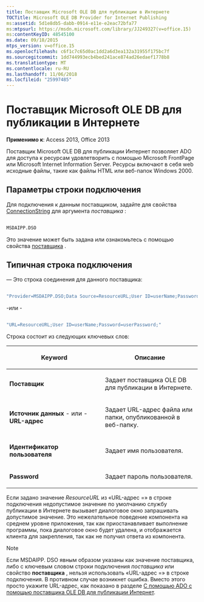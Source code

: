 ```yaml
---
title: Поставщик Microsoft OLE DB для публикации в Интернете
TOCTitle: Microsoft OLE DB Provider for Internet Publishing
ms:assetid: 5d1e8db5-dabb-0914-e11e-e2eac72bfa77
ms:mtpsurl: https://msdn.microsoft.com/library/JJ249327(v=office.15)
ms:contentKeyID: 48545100
ms.date: 09/18/2015
mtps_version: v=office.15
ms.openlocfilehash: c6f1c7c65d0ac1dd2a6d3ea132a31955f175bc7f
ms.sourcegitcommit: 1dd744993ecb4bed241ace874ad26edaef1778b8
ms.translationtype: MT
ms.contentlocale: ru-RU
ms.lasthandoff: 11/06/2018
ms.locfileid: "25997485"
---
```

# <a name="microsoft-ole-db-provider-for-internet-publishing"></a>Поставщик Microsoft OLE DB для публикации в Интернете

**Применимо к**: Access 2013, Office 2013

Поставщик Microsoft OLE DB для публикации Интернет позволяет ADO для доступа к ресурсам удовлетворить с помощью Microsoft FrontPage или Microsoft Internet Information Server. Ресурсы включают в себя web исходные файлы, такие как файлы HTML или веб-папок Windows 2000.

## <a name="connection-string-parameters"></a>Параметры строки подключения

Для подключения к данным поставщиком, задайте для свойства [ConnectionString](connectionstring-property-ado.md) для аргумента *поставщика* :

```vb 
 
MSDAIPP.DSO 
```

Это значение может быть задана или ознакомьтесь с помощью свойства [поставщика](provider-property-ado.md) .

## <a name="typical-connection-string"></a>Типичная строка подключения

— Это строка соединения для данного поставщика:

```vb 
 
"Provider=MSDAIPP.DSO;Data Source=ResourceURL;User ID=userName;Password=userPassword;" 
```

\-или -

```vb 
 
"URL=ResourceURL;User ID=userName;Password=userPassword;" 
```

Строка состоит из следующих ключевых слов:

<table>
<colgroup>
<col style="width: 50%" />
<col style="width: 50%" />
</colgroup>
<thead>
<tr class="header">
<th><p>Keyword</p></th>
<th><p>Описание</p></th>
</tr>
</thead>
<tbody>
<tr class="odd">
<td><p><strong>Поставщик</strong></p></td>
<td><p>Задает поставщика OLE DB для публикации в Интернете.</p></td>
</tr>
<tr class="even">
<td><p><strong>Источник данных</strong> - или - <strong>URL-адрес</strong></p></td>
<td><p>Задает URL-адрес файла или папки, опубликованной в веб-папку.</p></td>
</tr>
<tr class="odd">
<td><p><strong>Идентификатор пользователя</strong></p></td>
<td><p>Задает имя пользователя.</p></td>
</tr>
<tr class="even">
<td><p><strong>Password</strong></p></td>
<td><p>Задает пароль пользователя.</p></td>
</tr>
</tbody>
</table>


Если задано значение *ResourceURL* из «URL-адрес =» в строке подключения недопустимое значение по умолчанию службу публикации в Интернете вызывает диалоговое окно запрашивать допустимое значение. Это нежелательное поведение компонента на среднем уровне приложения, так как приостанавливает выполнение программы, пока диалоговое окно будет удалена, и отображается клиента для закрепления, так как не получил ответа из компонента.

> [!NOTE]
> Если MSDAIPP. DSO явным образом указаны как значение поставщика, либо с ключевым словом строки подключения *поставщика* или свойство **поставщика** , нельзя использовать «URL-адрес =» в строке подключения. В противном случае возникнет ошибка. Вместо этого просто укажите URL-адрес, как показано в разделе [С помощью ADO с помощью поставщика OLE DB для публикации Интернет](the-ole-db-provider-for-internet-publishing.md).

